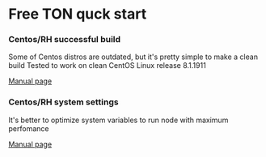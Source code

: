 # Free TON quck start


### Centos/RH successful build

Some of Centos distros are outdated, but it's pretty simple to make a clean build
Tested to work on clean CentOS Linux release 8.1.1911

[Manual page](build/README.md)


### Centos/RH system settings

It's better to optimize system variables to run node with maximum perfomance

[Manual page](system/README.md)
